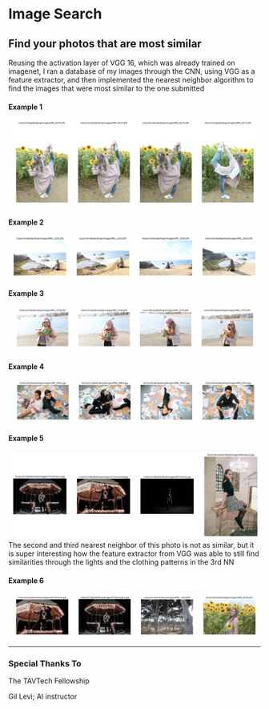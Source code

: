 # Image Search

## Find your photos that are most similar

Reusing the activation layer of VGG 16, which was already trained on imagenet,
I ran a database of my images through the CNN, using VGG as a feature extractor,
and then implemented the nearest neighbor algorithm to find the images
that were most similar to the one submitted

#### Example 1
![Sample 1](static/1.png)

#### Example 2
![Sample 2](static/2.png)

#### Example 3
![Sample 3](static/3.png)

#### Example 4
![Sample 4](static/4.png)

#### Example 5
![Sample 5](static/5.png)
The second and third nearest neighbor of this photo is not as similar, but it is
super interesting how the feature extractor from VGG was able to still find
similarities through the lights and the clothing patterns in the 3rd NN

#### Example 6
![Sample 6](static/6.png)

---

### Special Thanks To

The TAVTech Fellowship

Gil Levi; AI instructor
